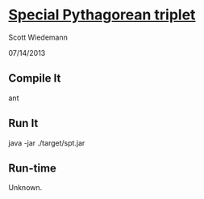 # [Special Pythagorean triplet](http://projecteuler.net/problem=9)
Scott Wiedemann

07/14/2013

## Compile It
ant


## Run It
java -jar ./target/spt.jar


## Run-time
Unknown.
